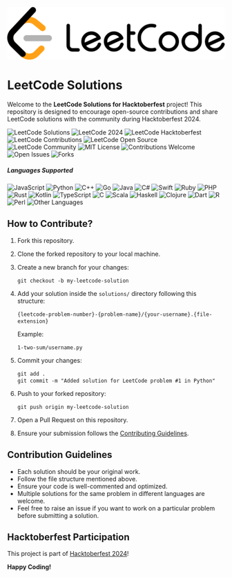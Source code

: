 <img src="./Docs/Banner.png" />

# LeetCode Solutions

Welcome to the **LeetCode Solutions for Hacktoberfest** project! This repository is designed to encourage open-source contributions and share LeetCode solutions with the community during Hacktoberfest 2024.

<p float="left">

<img src="https://img.shields.io/badge/LeetCode-Solutions-brightgreen.svg" alt="LeetCode Solutions">
<img src="https://img.shields.io/badge/LeetCode-2024-blueviolet.svg" alt="LeetCode 2024">
<img src="https://img.shields.io/badge/LeetCode-Hacktoberfest-orange.svg" alt="LeetCode Hacktoberfest">
<img src="https://img.shields.io/badge/LeetCode-Contributions-blue.svg" alt="LeetCode Contributions">
<img src="https://img.shields.io/badge/LeetCode-Open%20Source-blue.svg" alt="LeetCode Open Source">
<img src="https://img.shields.io/badge/LeetCode-Community-blue.svg" alt="LeetCode Community">

<img src="https://img.shields.io/badge/MIT-License-blue.svg" alt="MIT License">
<img src="https://img.shields.io/badge/Contributions-Welcome-brightgreen.svg" alt="Contributions Welcome">
<img src="https://img.shields.io/badge/Issues-Open-blue.svg" alt="Open Issues">
<img src="https://img.shields.io/badge/Forks-0-blue.svg" alt="Forks">

##### Languages Supported 

<img src="https://img.shields.io/badge/javascript-black?logo=javascript" alt="JavaScript">
<img src="https://img.shields.io/badge/python-black?logo=python" alt="Python">
<img src="https://img.shields.io/badge/cpp-black?logo=c%2B%2B" alt="C++">
<img src="https://img.shields.io/badge/go-black?logo=go" alt="Go">
<img src="https://img.shields.io/badge/java-black?logo=openjdk" alt="Java">
<img src="https://img.shields.io/badge/csharp-black?logo=c#" alt="C#">
<img src="https://img.shields.io/badge/swift-black?logo=swift" alt="Swift">
<img src="https://img.shields.io/badge/ruby-black?logo=ruby" alt="Ruby">
<img src="https://img.shields.io/badge/php-black?logo=php" alt="PHP">
<img src="https://img.shields.io/badge/rust-black?logo=rust" alt="Rust">
<img src="https://img.shields.io/badge/kotlin-black?logo=kotlin" alt="Kotlin">
<img src="https://img.shields.io/badge/typescript-black?logo=typescript" alt="TypeScript">
<img src="https://img.shields.io/badge/c-black?logo=c" alt="C">
<img src="https://img.shields.io/badge/scala-black?logo=scala" alt="Scala">
<img src="https://img.shields.io/badge/haskell-black?logo=haskell" alt="Haskell">
<img src="https://img.shields.io/badge/clojure-black?logo=clojure" alt="Clojure">
<img src="https://img.shields.io/badge/dart-black?logo=dart" alt="Dart">
<img src="https://img.shields.io/badge/r-black?logo=r" alt="R">
<img src="https://img.shields.io/badge/perl-black?logo=perl" alt="Perl">
<img src="https://img.shields.io/badge/other-languages-black" alt="Other Languages">




</p>


## How to Contribute?

1. Fork this repository.
2. Clone the forked repository to your local machine.
3. Create a new branch for your changes:
    ```
    git checkout -b my-leetcode-solution
    ```
4. Add your solution inside the `solutions/` directory following this structure:
    ```
    {leetcode-problem-number}-{problem-name}/{your-username}.{file-extension}
    ```
   Example:
   ```
   1-two-sum/username.py
   ```

5. Commit your changes:
    ```
    git add .
    git commit -m "Added solution for LeetCode problem #1 in Python"
    ```
6. Push to your forked repository:
    ```
    git push origin my-leetcode-solution
    ```

7. Open a Pull Request on this repository.
8. Ensure your submission follows the [Contributing Guidelines](CONTRIBUTING.md).

## Contribution Guidelines

- Each solution should be your original work.
- Follow the file structure mentioned above.
- Ensure your code is well-commented and optimized.
- Multiple solutions for the same problem in different languages are welcome.
- Feel free to raise an issue if you want to work on a particular problem before submitting a solution.

## Hacktoberfest Participation

This project is part of [Hacktoberfest 2024](https://hacktoberfest.com/)!

**Happy Coding!**
